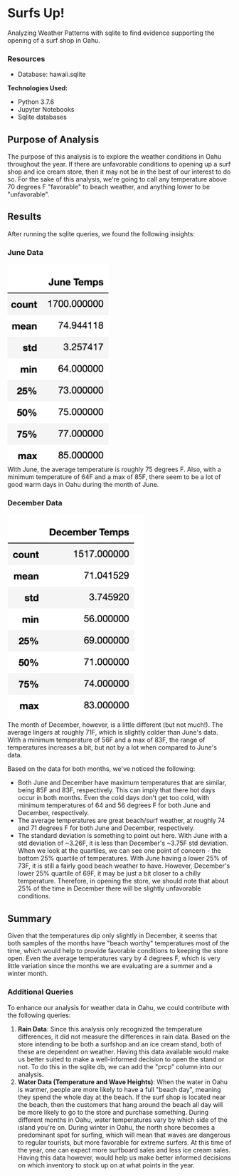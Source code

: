 # Surfs Up!
Analyzing Weather Patterns with sqlite to find evidence supporting the opening of a surf shop in Oahu.

### Resources
- Database: hawaii.sqlite

<strong>Technologies Used:</strong>
- Python 3.7.6
- Jupyter Notebooks
- Sqlite databases

## Purpose of Analysis
The purpose of this analysis is to explore the weather conditions in Oahu throughout the year. If there are unfavorable conditions to opening up a surf shop and ice cream store, then it may not be in the best of our interest to do so. For the sake of this analysis, we're going to call any temperature above 70 degrees F "favorable" to beach weather, and anything lower to be "unfavorable".

## Results
After running the sqlite queries, we found the following insights:

### June Data
![June Temperatures Statistics Table](Resources/june_temps.PNG) <br>
With June, the average temperature is roughly 75 degrees F. Also, with a minimum temperature of 64F and a max of 85F, there seem to be a lot of good warm days in Oahu during the month of June.

### December Data
![December Temperatures Statistics Table](Resources/dec_temps.PNG) <br>
The month of December, however, is a little different (but not much!). The average lingers at roughly 71F, which is slightly colder than June's data. With a minimum temperature of 56F and a max of 83F, the range of temperatures increases a bit, but not by a lot when compared to June's data.

Based on the data for both months, we've noticed the following:
-  Both June and December have maximum temperatures that are similar, being 85F and 83F, respectively. This can imply that there hot days occur in both months. Even the cold days don't get too cold, with minimum temperatures of 64 and 56 degrees F for both June and December, respectively. 
-  The average temperatures are great beach/surf weather, at roughly 74 and 71 degrees F for both June and December, respectively. 
-  The standard deviation is something to point out here. With June with a std deviation of ~3.26F, it is less than December's ~3.75F std deviation. When we look at the quartiles, we can see one point of concern - the bottom 25% quartile of temperatures. With June having a lower 25% of 73F, it is still a fairly good beach weather to have. However, December's lower 25% quartile of 69F, it may be just a bit closer to a chilly temperature. Therefore, in opening the store, we should note that about 25% of the time in December there will be slightly unfavorable conditions.

## Summary
Given that the temperatures dip only slightly in December, it seems that both samples of the months have "beach worthy" temperatures most of the time, which would help to provide favorable conditions to keeping the store open. Even the average temperatures vary by 4 degrees F, which is very little variation since the months we are evaluating are a summer and a winter month. 

### Additional Queries
To enhance our analysis for weather data in Oahu, we could contribute with the following queries:
1. <strong>Rain Data</strong>: Since this analysis only recognized the temperature differences, it did not measure the differences in rain data. Based on the store intending to be both a surfshop and an ice cream stand, both of these are dependent on weather. Having this data available would make us better suited to make a well-informed decision to open the stand or not. To do this in the sqlite db, we can add the "prcp" column into our analysis.
2. <strong>Water Data (Temperature and Wave Heights)</strong>: When the water in Oahu is warmer, people are more likely to have a full "beach day", meaning they spend the whole day at the beach. If the surf shop is located near the beach, then the customers that hang around the beach all day will be more likely to go to the store and purchase something. During different months in Oahu, water temperatures vary by which side of the island you're on. During winter in Oahu, the north shore becomes a predominant spot for surfing, which will mean that waves are dangerous to regular tourists, but more favorable for extreme surfers. At this time of the year, one can expect more surfboard sales and less ice cream sales. Having this data however, would help us make better informed decisions on which inventory to stock up on at what points in the year.
